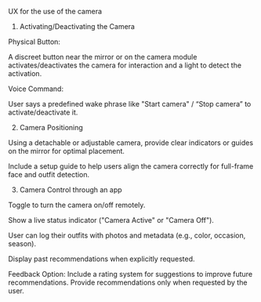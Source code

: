 UX for the use of the camera 

1. Activating/Deactivating the Camera 

Physical Button: 

A discreet button near the mirror or on the camera module activates/deactivates the camera for interaction and a light to detect the activation. 

Voice Command: 

User says a predefined wake phrase like "Start camera" / “Stop camera” to activate/deactivate it. 

2. Camera Positioning 

Using a detachable or adjustable camera, provide clear indicators or guides on the mirror for optimal placement. 

Include a setup guide to help users align the camera correctly for full-frame face and outfit detection. 

 

3. Camera Control through an app 

Toggle to turn the camera on/off remotely. 

Show a live status indicator ("Camera Active" or "Camera Off"). 

User can log their outfits with photos and metadata (e.g., color, occasion, season). 

Display past recommendations when explicitly requested. 

Feedback Option: Include a rating system for suggestions to improve future recommendations. Provide recommendations only when requested by the user. 

 

 